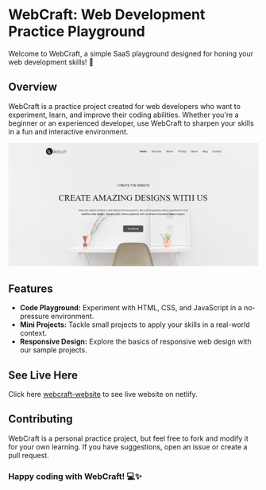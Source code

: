 # WebCraft: Web Development Practice Playground

Welcome to WebCraft, a simple SaaS playground designed for honing your web development skills! 🚀

## Overview

WebCraft is a practice project created for web developers who want to experiment, learn, and improve their coding abilities. Whether you're a beginner or an experienced developer, use WebCraft to sharpen your skills in a fun and interactive environment.

![WebCraft Output](/assets/output.png)

## Features

- **Code Playground:** Experiment with HTML, CSS, and JavaScript in a no-pressure environment.
- **Mini Projects:** Tackle small projects to apply your skills in a real-world context.
- **Responsive Design:** Explore the basics of responsive web design with our sample projects.

## See Live Here

Click here [webcraft-website](https://webcraft-website.netlify.app/) to see live website on netlify.

## Contributing

WebCraft is a personal practice project, but feel free to fork and modify it for your own learning. If you have suggestions, open an issue or create a pull request.


### Happy coding with WebCraft! 💻✨
